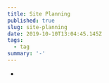 ```yaml
---
title: Site Planning
published: true
slug: site-planning
date: 2019-10-10T13:04:45.145Z
tags:
  - tag
summary: '-'
---
```

-
